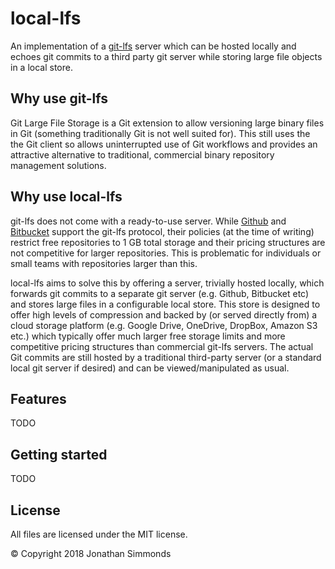 # local-lfs
An implementation of a [git-lfs](https://git-lfs.github.com/) server which can
be hosted locally and echoes git commits to a third party git server while
storing large file objects in a local store.

## Why use git-lfs
Git Large File Storage is a Git extension to allow versioning large binary files
in Git (something traditionally Git is not well suited for). This still uses the
the Git client so allows uninterrupted use of Git workflows and provides an
attractive alternative to traditional, commercial binary repository management
solutions.

## Why use local-lfs
git-lfs does not come with a ready-to-use server. While
[Github](https://help.github.com/articles/configuring-git-large-file-storage/)
and
[Bitbucket](https://confluence.atlassian.com/bitbucket/git-large-file-storage-in-bitbucket-829078514.html)
support the git-lfs protocol, their policies (at the time of writing) restrict
free repositories to 1 GB total storage and their pricing structures are not
competitive for larger repositories. This is problematic for individuals or
small teams with repositories larger than this.

local-lfs aims to solve this by offering a server, trivially hosted locally,
which forwards git commits to a separate git server (e.g. Github, Bitbucket etc)
and stores large files in a configurable local store. This store is designed to
offer high levels of compression and backed by (or served directly from) a cloud
storage platform (e.g. Google Drive, OneDrive, DropBox, Amazon S3 etc.) which
typically offer much larger free storage limits and more competitive pricing
structures than commercial git-lfs servers. The actual Git commits are still
hosted by a traditional third-party server (or a standard local git server if
desired) and can be viewed/manipulated as usual.

## Features
TODO

## Getting started
TODO

## License
All files are licensed under the MIT license.

&copy; Copyright 2018 Jonathan Simmonds

